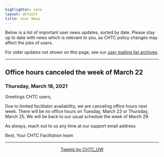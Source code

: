 ```yaml
---
highlighter: none
layout: default
title: User News
---
```


Below is a list of important user news updates, sorted by date. Please
stay up to date with news which is relevant to you, as CHTC policy
changes may affect the jobs of users.

For older updates not shown on this page, see our [user mailing list
archives](https://www-auth.cs.wisc.edu/lists/chtc-users/).

------------------------------------------------------------------------
## Office hours canceled the week of March 22
### Thursday, March 18, 2021

Greetings CHTC users,

Due to limited facilitator availability, we are canceling office hours next week. There will be no office hours on Tuesday, March 23 or Thursday, March 25. We will be back to our usual schedule the week of March 29.

As always, reach out to us any time at our support email address.

Best,
Your CHTC Facilitation team

------------------------------------------------------------------------


<center><a class="twitter-timeline" data-width="800" data-height="500" data-theme="light" data-link-color="#2B7BB9" href="https://twitter.com/CHTC_UW?ref_src=twsrc%5Etfw">Tweets by CHTC_UW</a> <script async src="https://platform.twitter.com/widgets.js" charset="utf-8"></script></center>
